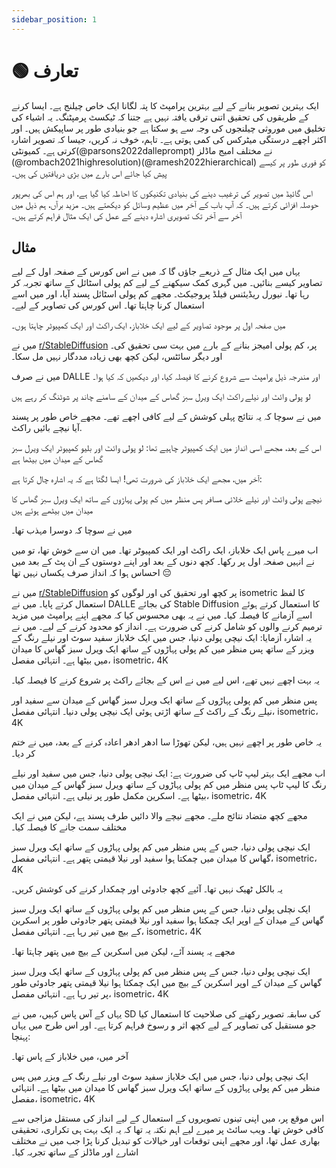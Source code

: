 ```yaml
---
sidebar_position: 1
---
```


# 🟢 تعارف

ایک بہترین تصویر بنانے کے لیے بہترین پرامپٹ کا پتہ لگانا ایک خاص چیلنج ہے۔
ایسا کرنے کے طریقوں کی تحقیق اتنی ترقی یافتہ نہیں ہے جتنا کہ ٹیکسٹ پرمپٹنگ۔ یہ
اشیاء کی تخلیق میں موروثی چیلنجوں کی وجہ سے ہو سکتا ہے جو بنیادی طور پر ساپیکش ہیں۔
اور اکثر اچھے درستگی میٹرکس کی کمی ہوتی ہے۔ تاہم، خوف نہ کریں، جیسا کہ تصویر اشارہ کرتی ہے۔
کمیونٹی(@parsons2022dalleprompt) نے مختلف امیج ماڈلز (@rombach2021highresolution)(@ramesh2022hierarchical) کو فوری طور پر کیسے پیش کیا جائے اس بارے میں بڑی دریافتیں کی ہیں۔

اس گائیڈ میں تصویر کی ترغیب دینے کی بنیادی تکنیکوں کا احاطہ کیا گیا ہے، اور ہم اس کی بھرپور حوصلہ افزائی کرتے ہیں۔
کہ آپ باب کے آخر میں عظیم وسائل کو دیکھتے ہیں۔
مزید برآں، ہم ذیل میں آخر سے آخر تک تصویری اشارہ دینے کے عمل کی ایک مثال فراہم کرتے ہیں۔


## مثال

یہاں میں ایک مثال کے ذریعے جاؤں گا کہ میں نے اس کورس کے صفحہ اول کے لیے تصاویر کیسے بنائیں۔
میں گہری کمک سیکھنے کے لیے کم پولی اسٹائل کے ساتھ تجربہ کر رہا تھا۔
نیورل ریڈیئنس فیلڈ پروجیکٹ۔ مجھے کم پولی اسٹائل پسند آیا، اور میں اسے استعمال کرنا چاہتا تھا۔
اس کورس کی تصاویر کے لیے۔

میں صفحہ اول پر موجود تصاویر کے لیے ایک خلاباز، ایک راکٹ اور ایک کمپیوٹر چاہتا ہوں۔

میں نے [r/StableDiffusion](https://www.reddit.com/r/StableDiffusion/) پر، کم پولی امیجز بنانے کے بارے میں بہت سی تحقیق کی۔
اور دیگر سائٹس، لیکن کچھ بھی زیادہ مددگار نہیں مل سکا۔

میں نے صرف DALLE اور مندرجہ ذیل پرامپٹ سے شروع کرنے کا فیصلہ کیا، اور دیکھیں کہ کیا ہوا۔

  <AIInput>لو پولی وائٹ اور نیلے راکٹ ایک ویرل سبز گھاس کے میدان کے سامنے چاند پر شوٹنگ کر رہے ہیں</AIInput>



میں نے سوچا کہ یہ نتائج پہلی کوشش کے لیے کافی اچھے تھے۔ مجھے خاص طور پر پسند آیا
نیچے بائیں راکٹ.

اس کے بعد، مجھے اسی انداز میں ایک کمپیوٹر چاہیے تھا: <AIInput>لو پولی وائٹ اور بلیو کمپیوٹر ایک ویرل سبز گھاس کے میدان میں بیٹھا ہے</AIInput>


آخر میں، مجھے ایک خلاباز کی ضرورت تھی! ایسا لگتا ہے کہ یہ اشارہ چال کرتا ہے:

<AIInput>نیچے پولی وائٹ اور نیلے خلائی مسافر پس منظر میں کم پولی پہاڑوں کے ساتھ ایک ویرل سبز گھاس کا میدان میں بیٹھے ہوئے ہیں</AIInput>


میں نے سوچا کہ دوسرا مہذب تھا۔

اب میرے پاس ایک خلاباز، ایک راکٹ اور ایک کمپیوٹر تھا۔ میں ان سے خوش تھا،
تو میں نے انہیں صفحہ اول پر رکھا۔ کچھ دنوں کے بعد اور اپنے دوستوں کے ان پٹ کے بعد میں
احساس ہوا کہ انداز صرف یکساں نہیں تھا 😔


میں نے [r/StableDiffusion](https://www.reddit.com/r/StableDiffusion/) پر کچھ اور تحقیق کی اور لوگوں کو isometric کا لفظ استعمال کرتے پایا۔ میں نے DALLE کی بجائے Stable Diffusion کا استعمال کرتے ہوئے اسے آزمانے کا فیصلہ کیا۔
میں نے یہ بھی محسوس کیا کہ مجھے اپنے پرامپٹ میں مزید ترمیم کرنے والوں کو شامل کرنے کی ضرورت ہے۔
انداز کو محدود کرنے کے لیے۔ میں نے یہ اشارہ آزمایا:
<AIInput>ایک نیچی پولی دنیا، جس میں ایک خلاباز سفید سوٹ اور نیلے رنگ کے ویزر کے ساتھ پس منظر میں کم پولی پہاڑوں کے ساتھ ایک ویرل سبز گھاس کا میدان میں بیٹھا ہے۔ انتہائی مفصل، isometric، 4K</AIInput>

یہ بہت اچھے نہیں تھے، اس لیے میں نے اس کے بجائے راکٹ پر شروع کرنے کا فیصلہ کیا۔

<AIInput> پس منظر میں کم پولی پہاڑوں کے ساتھ ایک ویرل سبز گھاس کے میدان سے سفید اور نیلے رنگ کے راکٹ کے ساتھ اڑتی ہوئی ایک نیچی پولی دنیا۔ انتہائی مفصل، isometric، 4K</AIInput>

یہ خاص طور پر اچھے نہیں ہیں، لیکن تھوڑا سا ادھر ادھر اعادہ کرنے کے بعد، میں نے ختم کر دیا۔



اب مجھے ایک بہتر لیپ ٹاپ کی ضرورت ہے:
<AIInput>ایک نیچی پولی دنیا، جس میں سفید اور نیلے رنگ کا لیپ ٹاپ پس منظر میں کم پولی پہاڑوں کے ساتھ ویرل سبز گھاس کے میدان میں بیٹھا ہے۔ اسکرین مکمل طور پر نیلی ہے۔ انتہائی مفصل، isometric، 4K</AIInput>



مجھے کچھ متضاد نتائج ملے۔ مجھے نیچے والا دائیں طرف پسند ہے، لیکن میں نے ایک مختلف سمت جانے کا فیصلہ کیا۔

<AIInput>ایک نیچی پولی دنیا، جس کے پس منظر میں کم پولی پہاڑوں کے ساتھ ایک ویرل سبز گھاس کا میدان میں چمکتا ہوا سفید اور نیلا قیمتی پتھر ہے۔ انتہائی مفصل، isometric، 4K</AIInput>



یہ بالکل ٹھیک نہیں تھا۔ آئیے کچھ جادوئی اور چمکدار کرنے کی کوشش کریں۔

<AIInput>ایک نچلی پولی دنیا، جس کے پس منظر میں کم پولی پہاڑوں کے ساتھ ایک ویرل سبز گھاس کے میدان کے اوپر ایک چمکتا ہوا سفید اور نیلا قیمتی پتھر جادوئی طور پر اسکرین کے بیچ میں تیر رہا ہے۔ انتہائی مفصل، isometric، 4K</AIInput>



مجھے یہ پسند آئے، لیکن میں اسکرین کے بیچ میں پتھر چاہتا تھا۔

<AIInput>ایک نیچی پولی دنیا، جس کے پس منظر میں کم پولی پہاڑوں کے ساتھ ایک ویرل سبز گھاس کے میدان کے اوپر اسکرین کے بیچ میں ایک چمکتا ہوا نیلا قیمتی پتھر جادوئی طور پر تیر رہا ہے۔ انتہائی مفصل، isometric، 4K</AIInput>


یہاں کے آس پاس کہیں، میں نے SD کی سابقہ تصویر رکھنے کی صلاحیت کا استعمال کیا جو مستقبل کی تصاویر کے لیے کچھ اثر و رسوخ فراہم کرتا ہے۔
اور اس طرح میں یہاں پہنچا:



آخر میں، میں خلاباز کے پاس تھا۔

<AIInput>ایک نیچی پولی دنیا، جس میں ایک خلاباز سفید سوٹ اور نیلے رنگ کے ویزر میں پس منظر میں کم پولی پہاڑوں کے ساتھ ایک ویرل سبز گھاس کا میدان میں بیٹھا ہے۔ انتہائی مفصل، isometric، 4K</AIInput>



اس موقع پر، میں اپنی تینوں تصویروں کے استعمال کے لیے انداز کی مستقل مزاجی سے کافی خوش تھا۔
ویب سائٹ پر میرے لیے اہم نکتہ یہ تھا کہ یہ ایک بہت ہی تکراری، تحقیقی بھاری عمل تھا،
اور مجھے اپنی توقعات اور خیالات کو تبدیل کرنا پڑا جب میں نے مختلف اشارے اور ماڈلز کے ساتھ تجربہ کیا۔